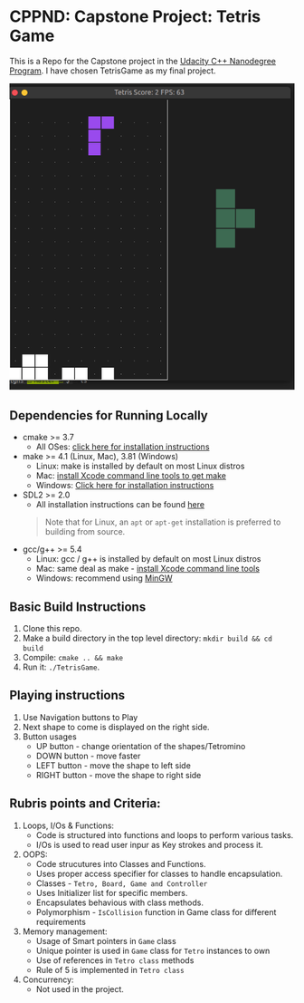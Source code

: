# CPPND: Capstone Project: Tetris Game

This is a Repo for the Capstone project in the [Udacity C++ Nanodegree Program](https://www.udacity.com/course/c-plus-plus-nanodegree--nd213). I have chosen TetrisGame as my final project.

<img src="tetris_game.png"/>

## Dependencies for Running Locally
* cmake >= 3.7
  * All OSes: [click here for installation instructions](https://cmake.org/install/)
* make >= 4.1 (Linux, Mac), 3.81 (Windows)
  * Linux: make is installed by default on most Linux distros
  * Mac: [install Xcode command line tools to get make](https://developer.apple.com/xcode/features/)
  * Windows: [Click here for installation instructions](http://gnuwin32.sourceforge.net/packages/make.htm)
* SDL2 >= 2.0
  * All installation instructions can be found [here](https://wiki.libsdl.org/Installation)
  >Note that for Linux, an `apt` or `apt-get` installation is preferred to building from source. 
* gcc/g++ >= 5.4
  * Linux: gcc / g++ is installed by default on most Linux distros
  * Mac: same deal as make - [install Xcode command line tools](https://developer.apple.com/xcode/features/)
  * Windows: recommend using [MinGW](http://www.mingw.org/)

## Basic Build Instructions

1. Clone this repo.
2. Make a build directory in the top level directory: `mkdir build && cd build`
3. Compile: `cmake .. && make`
4. Run it: `./TetrisGame`.

## Playing instructions
1. Use Navigation buttons to Play
2. Next shape to come is displayed on the right side.
3. Button usages
   * UP button - change orientation of the shapes/Tetromino
   * DOWN button - move faster
   * LEFT button - move the shape to left side
   * RIGHT button - move the shape to right side

## Rubris points and Criteria:
1. Loops, I/Os & Functions:
   * Code is structured into functions and loops to perform various tasks.
   * I/Os is used to read user inpur as Key strokes and process it.
3. OOPS:
   * Code strucutures into Classes and Functions.
   * Uses proper access specifier for classes to handle encapsulation.
   * Classes - `Tetro, Board, Game and Controller`
   * Uses Initializer list for specific members.
   * Encapsulates behavious with class methods.
   * Polymorphism - `IsCollision` function in Game class for different requirements
3. Memory management:
   * Usage of Smart pointers in `Game` class
   * Unique pointer is used in `Game` class for `Tetro` instances to own
   * Use of references in `Tetro class` methods
   * Rule of 5 is implemented in `Tetro class`
4. Concurrency:
   * Not used in the project.

